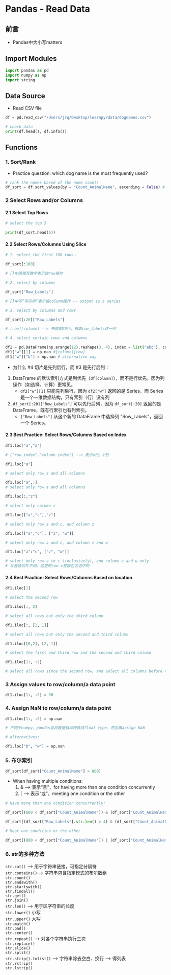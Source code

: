 # Pandas - Read Data

## 前言
- Pandas中大小写matters

## Import Modules
```python
import pandas as pd 
import numpy as np
import string
```

## Data Source
- Read CSV file

```python
df = pd.read_csv("/Users/jrq/Desktop/learnpy/data/dognames.csv")

# check data 
print(df.head(), df.info())
```


## Functions
### 1. Sort/Rank 
- Practice question: which dog name is the most frequently used?

```python
# rank the names based of the name counts 
df_sort = df.sort_values(by = "Count_AnimalName", ascending = False) # ascending: default is True
```

### 2 Select Rows and/or Columns
#### 2.1 Select Top Rows
```python
# select the top 5

print(df_sort.head(5))
```
#### 2.2 Select Rows/Columns Using Slice
```python
# 1. select the first 100 rows：

df_sort[:100]

# []中直接写数字表示按row操作
```
```python
# 2. select by columns 

df_sort["Row_Labels"]

# []中写“字符串“表示按column操作 -- output is a series
```
```python
# 3. select by columns and rows 

df_sort[:20]["Row_Labels"]

# [row][column] --> 先取前20行，再取row_labels这一列
```
```python
# 4. select certain rows and columns 

df1 = pd.DataFrame(np.arange(12).reshape(3, 4), index = list("abc"), columns = list("wxyz"))
df1["w"][1] = np.nan #[column][row]
df1["w"]["b"] = np.nan # alternative way
```

- 为什么 #4 切片是先列后行，而 #3 是先行后列：
1. DataFrame 的默认索引方式是列优先（`df[column]`），而不是行优先。因为列操作（如选择、计算）更常见。
   - `df2["w"][1]` 只能先列后行，因为 `df2["w"]` 返回的是 Series，而 Series 是一个一维数据结构，只有索引（行）没有列
2. `df_sort[:20]["Row_Labels"]` 可以先行后列，因为 `df_sort[:20]` 返回的是 DataFrame，既有行索引也有列索引。
    - `["Row_Labels"]` 从这个新的 DataFrame 中选择列 "Row_Labels"，返回一个 Series。

#### 2.3 Best Practice: Select Rows/Columns Based on Index
```python
df1.loc["a","z"]

# ["row index","column index"] --> 表示a行，z列
```
```python
df1.loc["a"]

# select only row a and all columns
```
```python
df1.loc["a",:]
# select only row a and all columns
```
```python
df1.loc[:,"z"]

# select only column z
```
```python
df1.loc[["a","c"],"z"]

# select only row a and c, and column z
```
```python
df1.loc[["a","c"], ["z", "w"]]

# select only row a and c, and column z and w
```
```python
df1.loc["a":"c", ["z", "w"]]

# select only row a to c (inclusively), and column z and w only
# 与普通切片不同，这里的row c是被包含选中的
```

#### 2.4 Best Practice: Select Rows/Columns Based on location
```python
df1.iloc[1]

# select the second row 
```
```python
df1.iloc[:, 2]

# select all rows but only the third column
```
```python
df1.iloc[:, [2, 1]]

# select all rows but only the second and third column 
```
```python
df1.iloc[[0,2], [2, 1]]

# select the first and third row and the second and third column 
```
```python
df1.iloc[1:, :2]

# select all rows since the second row, and select all columns before the third column
```
### 3 Assign values to row/column/a data point
```python
df1.iloc[1:, :2] = 30
```

### 4. Assign NaN to row/column/a data point
```python
df1.iloc[1:, :2] = np.nan 

# 不同于numpy，pandas会将数据自动转换成float type，然后再assign NaN

# alternatives: 

df1.loc["b", "w"] = np.nan  
```

### 5. 布尔索引
```python
df_sort[df_sort["Count_AnimalName"] > 800]
```
- When having multiple conditions: 
    1. & --> 表示“且”，for having more than one condition concurrently 
    2. | --> 表示“或”，meeting one condition or the other 

```python
# Have more than one condition concurrently:

df_sort[(800 < df_sort["Count_AnimalName"]) & (df_sort["Count_AnimalName"] < 1000)]
```
```python
df_sort[(df_sort["Row_Labels"].str.len() > 4) & (df_sort["Count_AnimalName"] > 700)]
```
```python
# Meet one condition or the other 

df_sort[(800 < df_sort["Count_AnimalName"]) | (df_sort["Count_AnimalName"] < 1000)]
```

### 6. str的多种方法
```str.cat()``` --> 用于字符串链接，可指定分隔符        
`str.contains()`--> 字符串包含指定模式的布尔数组        
`str.count()`   
`str.endswith()`    
```str.startswith()```  
`str.findall()`     
`str.get()`     
`str.join()`        
`str.len()` --> 用于区字符串的长度      
`str.lower()` 小写      
`str.upper()` 大写      
`str.match()`       
`str.pad()`     
`str.center()`      
`str.repeat()` --> 对各个字符串执行三次     
`str.replace()`     
`str.slice()`       
`str.split()`       
`str.strip().tolist()` --> 字符串除去空白、换行 --> 得列表      
`str.rstrip()`      
`str.lstrip()`      



